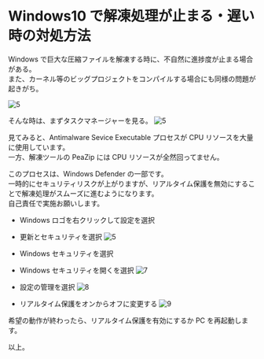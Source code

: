 # Windows10 で解凍処理が止まる・遅い時の対処方法

Windows で巨大な圧縮ファイルを解凍する時に、不自然に進捗度が止まる場合がある。  
また、カーネル等のビッグプロジェクトをコンパイルする場合にも同様の問題が起きがち。

![5](https://github.com/pea-sys/Til/assets/49807271/7c90d513-978b-4591-8564-43c715ca590e)

そんな時は、まずタスクマネージャーを見る。
![5](https://github.com/pea-sys/Til/assets/49807271/7adcaec1-ac59-489e-b635-a53e373daeb4)

見てみると、Antimalware Sevice Executable プロセスが CPU リソースを大量に使用しています。  
一方、解凍ツールの PeaZip には CPU リソースが全然回ってません。

このプロセスは、Windows Defender の一部です。  
一時的にセキュリティリスクが上がりますが、リアルタイム保護を無効にすることで解凍処理がスムーズに進むようになります。  
自己責任で実施お願いします。

- Windows ロゴを右クリックして設定を選択
- 更新とセキュリティを選択
  ![5](https://github.com/pea-sys/Til/assets/49807271/f1d9c9e1-d2dd-410f-b383-6e13b534eaac)

- Windows セキュリティを選択
- Windows セキュリティを開くを選択
  ![7](https://github.com/pea-sys/Til/assets/49807271/55c9a57c-b13d-4a46-9e15-ae707926acd4)
- 設定の管理を選択
  ![8](https://github.com/pea-sys/Til/assets/49807271/5f984b7a-a8b6-4e4e-8bea-bed3a629c5fc)
- リアルタイム保護をオンからオフに変更する
  ![9](https://github.com/pea-sys/Til/assets/49807271/c8deb953-bc99-443a-b24c-9ce4957e6fac)

希望の動作が終わったら、リアルタイム保護を有効にするか PC を再起動します。

以上。
